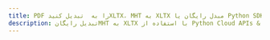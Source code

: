 ---title: PDF را به  تبدیل کنیدXLTX، MHT به XLTX مبدل رایگان یا Python SDKdescription: تبدیل رایگانMHT به XLTX با استفاده از Python Cloud APIs & SDK همچنین اسناد PDF را در Cloud ایجاد، ویرایش و رندر کنید.---